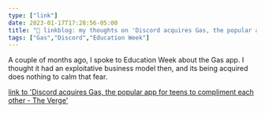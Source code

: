 ```yaml
---
type: ["link"]
date: 2023-01-17T17:28:56-05:00
title: "🔗 linkblog: my thoughts on 'Discord acquires Gas, the popular app for teens to compliment each other - The Verge'"
tags: ["Gas","Discord","Education Week"]
---
```

A couple of months ago, I spoke to Education Week about the Gas app. I thought it had an exploitative business model then, and its being acquired does nothing to calm that fear.  
 

[link to 'Discord acquires Gas, the popular app for teens to compliment each other - The Verge'](https://www.theverge.com/2023/1/17/23558563/discord-gas-app-social-media-acquisition)
